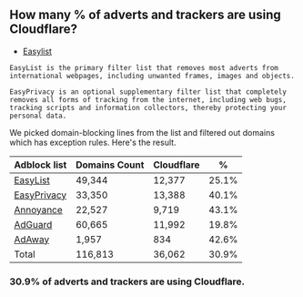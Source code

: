 ## How many % of adverts and trackers are using Cloudflare?


- [Easylist](https://web.archive.org/web/20210516110248/https://easylist.to/)
```
EasyList is the primary filter list that removes most adverts from international webpages, including unwanted frames, images and objects.

EasyPrivacy is an optional supplementary filter list that completely removes all forms of tracking from the internet, including web bugs, tracking scripts and information collectors, thereby protecting your personal data.
```


We picked domain-blocking lines from the list and filtered out domains which has exception rules.
Here's the result.


| Adblock list | Domains Count | Cloudflare | % |
| --- | --- | --- | --- |
| [EasyList](https://easylist.to/easylist/easylist.txt) | 49,344 | 12,377 | 25.1% |
| [EasyPrivacy](https://easylist.to/easylist/easyprivacy.txt) | 33,350 | 13,388 | 40.1% |
| [Annoyance](https://secure.fanboy.co.nz/fanboy-annoyance.txt) | 22,527 | 9,719 | 43.1% |
| [AdGuard](https://adguardteam.github.io/AdGuardSDNSFilter/Filters/filter.txt) | 60,665 | 11,992 | 19.8% |
| [AdAway](https://raw.githubusercontent.com/AdAway/adaway.github.io/master/hosts.txt) | 1,957 | 834 | 42.6% |
| Total | 116,813 | 36,062 | 30.9% |


### 30.9% of adverts and trackers are using Cloudflare.